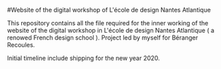 #Website of the digital workshop of L'école de design Nantes Atlantique

This repository contains all the file required for the inner working of the website of the digital workshop in L'école de design Nantes Atlantique ( a renowed French design school ). Project led by myself for Béranger Recoules.  


Initial timeline include shipping for the new year 2020.